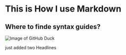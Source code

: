 # This is How I use Markdown
## Where to finde syntax guides?
![Image of GitHub Duck](https://cdn.sanity.io/images/uk7b627p/production/8c1a6d46aa9129c09b5c52ada8ae353482d6386d-1080x1080.png?w=600&q=95&auto=format)


just added two Headlines 
